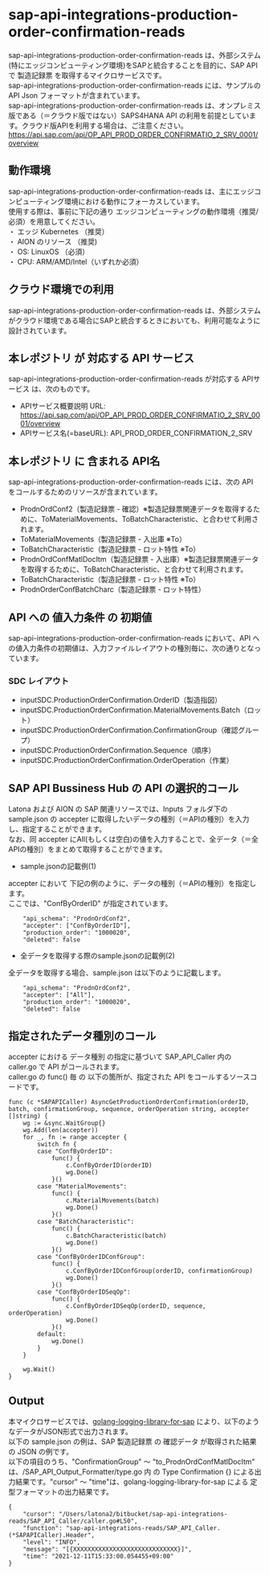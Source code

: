 # sap-api-integrations-production-order-confirmation-reads
sap-api-integrations-production-order-confirmation-reads は、外部システム(特にエッジコンピューティング環境)をSAPと統合することを目的に、SAP API で 製造記録票 を取得するマイクロサービスです。      
sap-api-integrations-production-order-confirmation-reads には、サンプルのAPI Json フォーマットが含まれています。     
sap-api-integrations-production-order-confirmation-reads は、オンプレミス版である（＝クラウド版ではない）SAPS4HANA API の利用を前提としています。クラウド版APIを利用する場合は、ご注意ください。     
https://api.sap.com/api/OP_API_PROD_ORDER_CONFIRMATIO_2_SRV_0001/overview  

## 動作環境  

sap-api-integrations-production-order-confirmation-reads は、主にエッジコンピューティング環境における動作にフォーカスしています。  
使用する際は、事前に下記の通り エッジコンピューティングの動作環境（推奨/必須）を用意してください。  
・ エッジ Kubernetes （推奨）    
・ AION のリソース （推奨)    
・ OS: LinuxOS （必須）    
・ CPU: ARM/AMD/Intel（いずれか必須）      

## クラウド環境での利用

sap-api-integrations-production-order-confirmation-reads は、外部システムがクラウド環境である場合にSAPと統合するときにおいても、利用可能なように設計されています。     

## 本レポジトリ が 対応する API サービス
sap-api-integrations-production-order-confirmation-reads が対応する APIサービス は、次のものです。  

* APIサービス概要説明 URL: https://api.sap.com/api/OP_API_PROD_ORDER_CONFIRMATIO_2_SRV_0001/overview  
* APIサービス名(=baseURL): API_PROD_ORDER_CONFIRMATION_2_SRV  

## 本レポジトリ に 含まれる API名
sap-api-integrations-production-order-confirmation-reads には、次の API をコールするためのリソースが含まれています。  

* ProdnOrdConf2（製造記録票 - 確認）※製造記録票関連データを取得するために、ToMaterialMovements、ToBatchCharacteristic、と合わせて利用されます。
* ToMaterialMovements（製造記録票 - 入出庫 ※To）
* ToBatchCharacteristic（製造記録票 - ロット特性 ※To）
* ProdnOrdConfMatlDocItm（製造記録票 - 入出庫）※製造記録票関連データを取得するために、ToBatchCharacteristic、と合わせて利用されます。
* ToBatchCharacteristic（製造記録票 - ロット特性 ※To）
* ProdnOrderConfBatchCharc（製造記録票 - ロット特性）

## API への 値入力条件 の 初期値
sap-api-integrations-production-order-confirmation-reads において、API への値入力条件の初期値は、入力ファイルレイアウトの種別毎に、次の通りとなっています。  

### SDC レイアウト

* inputSDC.ProductionOrderConfirmation.OrderID（製造指図）
* inputSDC.ProductionOrderConfirmation.MaterialMovements.Batch（ロット）
* inputSDC.ProductionOrderConfirmation.ConfirmationGroup（確認グループ）
* inputSDC.ProductionOrderConfirmation.Sequence（順序）
* inputSDC.ProductionOrderConfirmation.OrderOperation（作業）

## SAP API Bussiness Hub の API の選択的コール

Latona および AION の SAP 関連リソースでは、Inputs フォルダ下の sample.json の accepter に取得したいデータの種別（＝APIの種別）を入力し、指定することができます。  
なお、同 accepter にAll(もしくは空白)の値を入力することで、全データ（＝全APIの種別）をまとめて取得することができます。  

* sample.jsonの記載例(1)  

accepter において 下記の例のように、データの種別（＝APIの種別）を指定します。  
ここでは、"ConfByOrderID" が指定されています。    
  
```
	"api_schema": "ProdnOrdConf2",
	"accepter": ["ConfByOrderID"],
	"production_order": "1000020",
	"deleted": false
```
  
* 全データを取得する際のsample.jsonの記載例(2)  

全データを取得する場合、sample.json は以下のように記載します。  

```
	"api_schema": "ProdnOrdConf2",
	"accepter": ["All"],
	"production_order": "1000020",
	"deleted": false
```


## 指定されたデータ種別のコール

accepter における データ種別 の指定に基づいて SAP_API_Caller 内の caller.go で API がコールされます。  
caller.go の func() 毎 の 以下の箇所が、指定された API をコールするソースコードです。  

```
func (c *SAPAPICaller) AsyncGetProductionOrderConfirmation(orderID, batch, confirmationGroup, sequence, orderOperation string, accepter []string) {
	wg := &sync.WaitGroup{}
	wg.Add(len(accepter))
	for _, fn := range accepter {
		switch fn {
		case "ConfByOrderID":
			func() {
				c.ConfByOrderID(orderID)
				wg.Done()
			}()
		case "MaterialMovements":
			func() {
				c.MaterialMovements(batch)
				wg.Done()
			}()
		case "BatchCharacteristic":
			func() {
				c.BatchCharacteristic(batch)
				wg.Done()
			}()
		case "ConfByOrderIDConfGroup":
			func() {
				c.ConfByOrderIDConfGroup(orderID, confirmationGroup)
				wg.Done()
			}()
		case "ConfByOrderIDSeqOp":
			func() {
				c.ConfByOrderIDSeqOp(orderID, sequence, orderOperation)
				wg.Done()
			}()
		default:
			wg.Done()
		}
	}

	wg.Wait()
}
```

## Output  
本マイクロサービスでは、[golang-logging-library-for-sap](https://github.com/latonaio/golang-logging-library-for-sap) により、以下のようなデータがJSON形式で出力されます。  
以下の sample.json の例は、SAP 製造記録票 の 確認データ が取得された結果の JSON の例です。  
以下の項目のうち、"ConfirmationGroup" ～ "to_ProdnOrdConfMatlDocItm" は、/SAP_API_Output_Formatter/type.go 内 の Type Confirmation {} による出力結果です。"cursor" ～ "time"は、golang-logging-library-for-sap による 定型フォーマットの出力結果です。  

```
{
	"cursor": "/Users/latona2/bitbucket/sap-api-integrations-reads/SAP_API_Caller/caller.go#L50",
	"function": "sap-api-integrations-reads/SAP_API_Caller.(*SAPAPICaller).Header",
	"level": "INFO",
	"message": "[{XXXXXXXXXXXXXXXXXXXXXXXXXXXXX}]",
	"time": "2021-12-11T15:33:00.054455+09:00"
}
```
